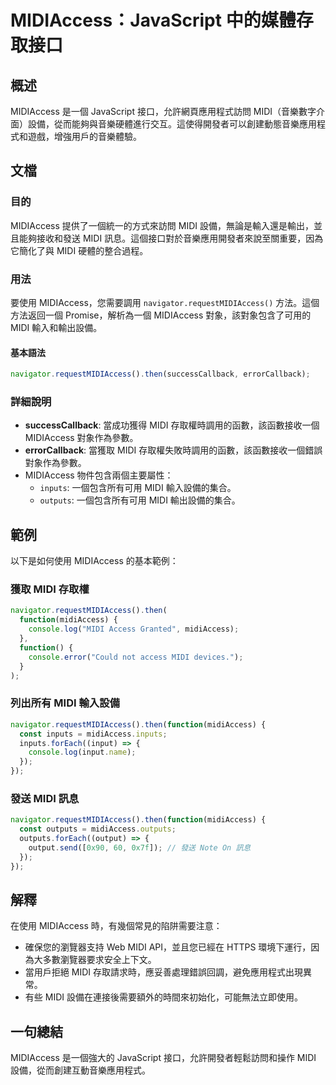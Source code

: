 <!--
Meta Description: # MIDIAccess：JavaScript 中的媒體存取接口 ## 概述 MIDIAccess 是一個 JavaScript 接口，允許網頁應用程式訪問 MIDI（音樂數字介面）設備，從而能夠與音樂硬體進行交互。這使得開發者可以創建動態音樂應用程式和遊戲，增強用戶的音樂體驗。 ## 文檔 ###...
Meta Keywords: midi, midiaccess, javascript, navigator, requestmidiaccess
-->

# MIDIAccess：JavaScript 中的媒體存取接口

## 概述
MIDIAccess 是一個 JavaScript 接口，允許網頁應用程式訪問 MIDI（音樂數字介面）設備，從而能夠與音樂硬體進行交互。這使得開發者可以創建動態音樂應用程式和遊戲，增強用戶的音樂體驗。

## 文檔
### 目的
MIDIAccess 提供了一個統一的方式來訪問 MIDI 設備，無論是輸入還是輸出，並且能夠接收和發送 MIDI 訊息。這個接口對於音樂應用開發者來說至關重要，因為它簡化了與 MIDI 硬體的整合過程。

### 用法
要使用 MIDIAccess，您需要調用 `navigator.requestMIDIAccess()` 方法。這個方法返回一個 Promise，解析為一個 MIDIAccess 對象，該對象包含了可用的 MIDI 輸入和輸出設備。

#### 基本語法
```javascript
navigator.requestMIDIAccess().then(successCallback, errorCallback);
```

### 詳細說明
- **successCallback**: 當成功獲得 MIDI 存取權時調用的函數，該函數接收一個 MIDIAccess 對象作為參數。
- **errorCallback**: 當獲取 MIDI 存取權失敗時調用的函數，該函數接收一個錯誤對象作為參數。
- MIDIAccess 物件包含兩個主要屬性：
  - `inputs`: 一個包含所有可用 MIDI 輸入設備的集合。
  - `outputs`: 一個包含所有可用 MIDI 輸出設備的集合。

## 範例
以下是如何使用 MIDIAccess 的基本範例：

### 獲取 MIDI 存取權
```javascript
navigator.requestMIDIAccess().then(
  function(midiAccess) {
    console.log("MIDI Access Granted", midiAccess);
  },
  function() {
    console.error("Could not access MIDI devices.");
  }
);
```

### 列出所有 MIDI 輸入設備
```javascript
navigator.requestMIDIAccess().then(function(midiAccess) {
  const inputs = midiAccess.inputs;
  inputs.forEach((input) => {
    console.log(input.name);
  });
});
```

### 發送 MIDI 訊息
```javascript
navigator.requestMIDIAccess().then(function(midiAccess) {
  const outputs = midiAccess.outputs;
  outputs.forEach((output) => {
    output.send([0x90, 60, 0x7f]); // 發送 Note On 訊息
  });
});
```

## 解釋
在使用 MIDIAccess 時，有幾個常見的陷阱需要注意：
- 確保您的瀏覽器支持 Web MIDI API，並且您已經在 HTTPS 環境下運行，因為大多數瀏覽器要求安全上下文。
- 當用戶拒絕 MIDI 存取請求時，應妥善處理錯誤回調，避免應用程式出現異常。
- 有些 MIDI 設備在連接後需要額外的時間來初始化，可能無法立即使用。

## 一句總結
MIDIAccess 是一個強大的 JavaScript 接口，允許開發者輕鬆訪問和操作 MIDI 設備，從而創建互動音樂應用程式。